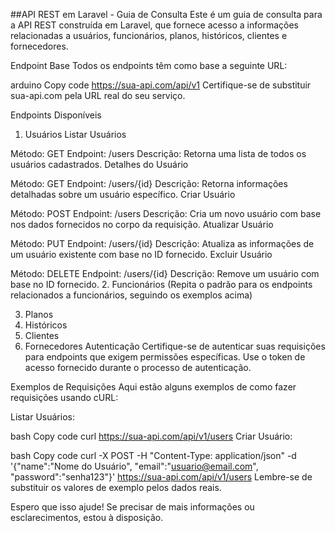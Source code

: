 ##API REST em Laravel - Guia de Consulta
Este é um guia de consulta para a API REST construída em Laravel, que fornece acesso a informações relacionadas a usuários, funcionários, planos, históricos, clientes e fornecedores.

Endpoint Base
Todos os endpoints têm como base a seguinte URL:

arduino
Copy code
https://sua-api.com/api/v1
Certifique-se de substituir sua-api.com pela URL real do seu serviço.

Endpoints Disponíveis
1. Usuários
Listar Usuários

Método: GET
Endpoint: /users
Descrição: Retorna uma lista de todos os usuários cadastrados.
Detalhes do Usuário

Método: GET
Endpoint: /users/{id}
Descrição: Retorna informações detalhadas sobre um usuário específico.
Criar Usuário

Método: POST
Endpoint: /users
Descrição: Cria um novo usuário com base nos dados fornecidos no corpo da requisição.
Atualizar Usuário

Método: PUT
Endpoint: /users/{id}
Descrição: Atualiza as informações de um usuário existente com base no ID fornecido.
Excluir Usuário

Método: DELETE
Endpoint: /users/{id}
Descrição: Remove um usuário com base no ID fornecido.
2. Funcionários
(Repita o padrão para os endpoints relacionados a funcionários, seguindo os exemplos acima)

3. Planos
4. Históricos
5. Clientes
6. Fornecedores
Autenticação
Certifique-se de autenticar suas requisições para endpoints que exigem permissões específicas. Use o token de acesso fornecido durante o processo de autenticação.

Exemplos de Requisições
Aqui estão alguns exemplos de como fazer requisições usando cURL:

Listar Usuários:

bash
Copy code
curl https://sua-api.com/api/v1/users
Criar Usuário:

bash
Copy code
curl -X POST -H "Content-Type: application/json" -d '{"name":"Nome do Usuário", "email":"usuario@email.com", "password":"senha123"}' https://sua-api.com/api/v1/users
Lembre-se de substituir os valores de exemplo pelos dados reais.

Espero que isso ajude! Se precisar de mais informações ou esclarecimentos, estou à disposição.
